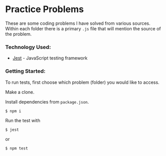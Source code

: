 # Practice Problems
These are some coding problems I have solved from various sources. Within each folder there is a primary `.js` file that will mention the source of the problem.


### Technology Used:
- [Jest](https://jestjs.io/) - JavaScript testing framework

### Getting Started:

To run tests, first choose which problem (folder) you would like to access.

Make a clone.

Install dependencies from `package.json`.

  ```
  $ npm i
  ```

Run the test with 

  ```
  $ jest
  ```
or
  ```
  $ npm test
  ```

